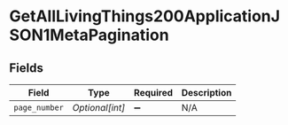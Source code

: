 # GetAllLivingThings200ApplicationJSON1MetaPagination


## Fields

| Field              | Type               | Required           | Description        |
| ------------------ | ------------------ | ------------------ | ------------------ |
| `page_number`      | *Optional[int]*    | :heavy_minus_sign: | N/A                |